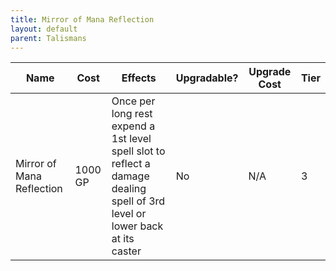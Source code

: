 ```yaml
---
title: Mirror of Mana Reflection
layout: default
parent: Talismans
---
```



| Name                      | Cost    | Effects                                                                                                                     | Upgradable? | Upgrade Cost | Tier |
| ------------------------- | ------- | --------------------------------------------------------------------------------------------------------------------------- | ----------- | ------------ | ---- |
| Mirror of Mana Reflection | 1000 GP | Once per long rest expend a 1st level spell slot to reflect a damage dealing spell of 3rd level or lower back at its caster | No          | N/A          | 3    |
